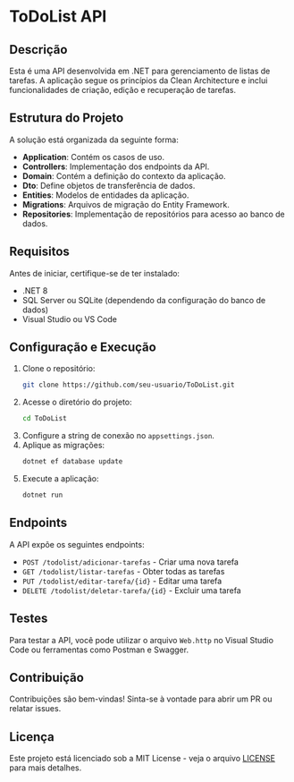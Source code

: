 # ToDoList API

## Descrição
Esta é uma API desenvolvida em .NET para gerenciamento de listas de tarefas. A aplicação segue os princípios da Clean Architecture e inclui funcionalidades de criação, edição e recuperação de tarefas.

## Estrutura do Projeto
A solução está organizada da seguinte forma:

- **Application**: Contém os casos de uso.
- **Controllers**: Implementação dos endpoints da API.
- **Domain**: Contém a definição do contexto da aplicação.
- **Dto**: Define objetos de transferência de dados.
- **Entities**: Modelos de entidades da aplicação.
- **Migrations**: Arquivos de migração do Entity Framework.
- **Repositories**: Implementação de repositórios para acesso ao banco de dados.

## Requisitos
Antes de iniciar, certifique-se de ter instalado:

- .NET 8
- SQL Server ou SQLite (dependendo da configuração do banco de dados)
- Visual Studio ou VS Code

## Configuração e Execução
1. Clone o repositório:
   ```bash
   git clone https://github.com/seu-usuario/ToDoList.git
   ```
2. Acesse o diretório do projeto:
   ```bash
   cd ToDoList
   ```
3. Configure a string de conexão no `appsettings.json`.
4. Aplique as migrações:
   ```bash
   dotnet ef database update
   ```
5. Execute a aplicação:
   ```bash
   dotnet run
   ```

## Endpoints
A API expõe os seguintes endpoints:

- `POST /todolist/adicionar-tarefas` - Criar uma nova tarefa
- `GET /todolist/listar-tarefas` - Obter todas as tarefas
- `PUT /todolist/editar-tarefa/{id}` - Editar uma tarefa
- `DELETE /todolist/deletar-tarefa/{id}` - Excluir uma tarefa

## Testes
Para testar a API, você pode utilizar o arquivo `Web.http` no Visual Studio Code ou ferramentas como Postman e Swagger.

## Contribuição
Contribuições são bem-vindas! Sinta-se à vontade para abrir um PR ou relatar issues.

## Licença
Este projeto está licenciado sob a MIT License - veja o arquivo [LICENSE](LICENSE) para mais detalhes.

